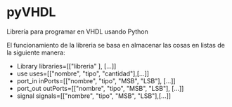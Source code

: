 # pyVHDL
 Librería para programar en VHDL usando Python

El funcionamiento de la libreria se basa en almacenar las cosas en listas de la siguiente manera:
 - Library
 libraries=[["libreria" ], [...]]
 - use
 uses=[["nombre", "tipo", "cantidad"],[...]]
 - port_in
 inPorts=[["nombre", "tipo", "MSB", "LSB"], [...]]
- port_out
outPorts=[["nombre", "tipo", "MSB", "LSB"], [...]]
- signal
signals=[["nombre", "tipo", "MSB", "LSB"],[...]]
